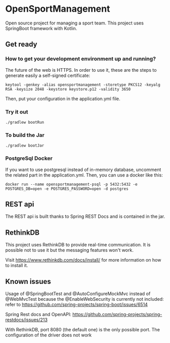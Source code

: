# OpenSportManagement
Open source project for managing a sport team. This project uses SpringBoot framework with Kotlin.

## Get ready 
### How to get your development environment up and running?
The future of the web is HTTPS. In order to use it, these are the steps to generate easily a self-signed certificate:

`keytool -genkey -alias opensportmanagement -storetype PKCS12 -keyalg RSA -keysize 2048 -keystore keystore.p12 -validity 3650`

Then, put your configuration in the application.yml file.

### Try it out
`./gradlew bootRun`

### To build the Jar
`./gradlew bootJar`

### PostgreSql Docker
If you want to use postgresql instead of in-memory database, uncomment the related part in the application.yml. 
Then, you can use a docker like this:

```
docker run --name opensportmanagement-psql -p 5432:5432 -e POSTGRES_DB=open -e POSTGRES_PASSWORD=open -d postgres
```

## REST api
The REST api is built thanks to Spring REST Docs and is contained in the jar.

## RethinkDB
This project uses RethinkDB to provide real-time communication. It is possible not to use it but the messaging features
won't work.

Visit https://www.rethinkdb.com/docs/install/ for more information on how to install it.

## Known issues
Usage of @SpringBootTest and @AutoConfigureMockMvc instead of @WebMvcTest because the @EnableWebSecurity is currently
not included: refer to https://github.com/spring-projects/spring-boot/issues/6514

Spring Rest docs and OpenAPI: https://github.com/spring-projects/spring-restdocs/issues/213

With RethinkDB, port 8080 (the default one) is the only possible port. The configuration of the driver does not work
